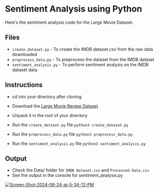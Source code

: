 # Sentiment Analysis using Python

Here's the sentiment analysis code for the Large Movie Dataset.

## Files
- `create_dataset.py` - To create the IMDB dataset.csv from the raw data downloaded
- `preprocess_data.py` - To preprocess the dataset from the IMDB dataset
- `sentiment_analysis.py` - To perform sentiment analysis on the IMDB dataset data

## Instructions
- cd into your directory after cloning
- Download the [Large Movie Review Dataset](https://www.kaggle.com/datasets/pankrzysiu/keras-imdb)
- Unpack it in the root of your directory
- Run the `create_dataset.py` file
`python3 create_dataset.py`

- Run the `preprocess_data.py` file
`python3 preprocess_data.py`

- Run the `sentiment_analysis.py` file
`python3 sentiment_analysis.py`

## Output
- Check the Data/ folder for `IMDB Dataset.csv` and `Processed Data.csv`
- See the output in the console for sentiment_analysis.py

<a href="https://ibb.co/tXDsTMr"><img src="https://i.ibb.co/X8tsrZR/Screen-Shot-2024-06-24-at-5-34-12-PM.png" alt="Screen-Shot-2024-06-24-at-5-34-12-PM" border="0"></a>
